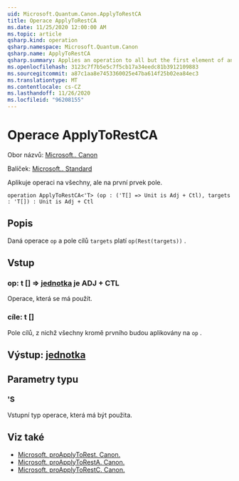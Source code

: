 ```yaml
---
uid: Microsoft.Quantum.Canon.ApplyToRestCA
title: Operace ApplyToRestCA
ms.date: 11/25/2020 12:00:00 AM
ms.topic: article
qsharp.kind: operation
qsharp.namespace: Microsoft.Quantum.Canon
qsharp.name: ApplyToRestCA
qsharp.summary: Applies an operation to all but the first element of an array.
ms.openlocfilehash: 3123c7f7b5e5c7f5cb17a34eedc81b3912109883
ms.sourcegitcommit: a87c1aa8e7453360025e47ba614f25b02ea84ec3
ms.translationtype: MT
ms.contentlocale: cs-CZ
ms.lasthandoff: 11/26/2020
ms.locfileid: "96208155"
---
```

# <a name="applytorestca-operation"></a>Operace ApplyToRestCA

Obor názvů: [Microsoft.. Canon](xref:Microsoft.Quantum.Canon)

Balíček: [Microsoft.. Standard](https://nuget.org/packages/Microsoft.Quantum.Standard)


Aplikuje operaci na všechny, ale na první prvek pole.

```qsharp
operation ApplyToRestCA<'T> (op : ('T[] => Unit is Adj + Ctl), targets : 'T[]) : Unit is Adj + Ctl
```


## <a name="description"></a>Popis

Daná operace `op` a pole cílů `targets` platí `op(Rest(targets))` .

## <a name="input"></a>Vstup

### <a name="op--t--unit--is-adj--ctl"></a>op: t [] => [jednotka](xref:microsoft.quantum.lang-ref.unit)  je ADJ + CTL

Operace, která se má použít.


### <a name="targets--t"></a>cíle: t []

Pole cílů, z nichž všechny kromě prvního budou aplikovány na `op` .



## <a name="output--unit"></a>Výstup: [jednotka](xref:microsoft.quantum.lang-ref.unit)



## <a name="type-parameters"></a>Parametry typu

### <a name="t"></a>'S

Vstupní typ operace, která má být použita.

## <a name="see-also"></a>Viz také

- [Microsoft. proApplyToRest. Canon.](xref:Microsoft.Quantum.Canon.ApplyToRest)
- [Microsoft. proApplyToRestA. Canon.](xref:Microsoft.Quantum.Canon.ApplyToRestA)
- [Microsoft. proApplyToRestC. Canon.](xref:Microsoft.Quantum.Canon.ApplyToRestC)